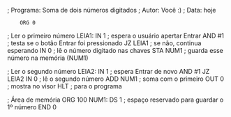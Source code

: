 ; Programa: Soma de dois números digitados
; Autor: Você :)
; Data: hoje

        ORG 0

; Ler o primeiro número
LEIA1:  IN 1        ; espera o usuário apertar Entrar
        AND #1      ; testa se o botão Entrar foi pressionado
        JZ LEIA1    ; se não, continua esperando
        IN 0        ; lê o número digitado nas chaves
        STA NUM1    ; guarda esse número na memória (NUM1)

; Ler o segundo número
LEIA2:  IN 1        ; espera Entrar de novo
        AND #1
        JZ LEIA2
        IN 0        ; lê o segundo número
        ADD NUM1    ; soma com o primeiro
        OUT 0       ; mostra no visor
        HLT         ; para o programa

; Área de memória
        ORG 100
NUM1:   DS 1        ; espaço reservado para guardar o 1º número
        END 0
